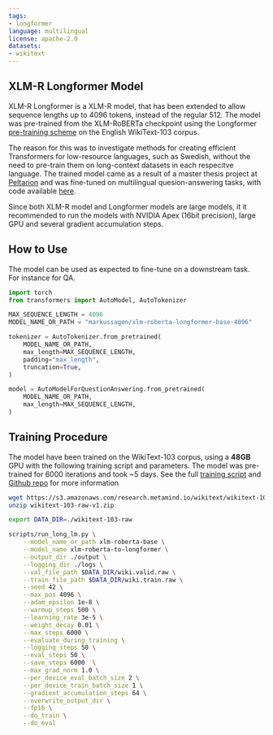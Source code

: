 ```yaml
---
tags:
- longformer
language: multilingual
license: apache-2.0
datasets:
- wikitext
---
```


## XLM-R Longformer Model   
XLM-R Longformer is a XLM-R model, that has been extended to allow sequence lengths up to 4096 tokens, instead of the regular 512. The model was pre-trained from the XLM-RoBERTa checkpoint using the Longformer [pre-training scheme](https://github.com/allenai/longformer/blob/master/scripts/convert_model_to_long.ipynb) on the English WikiText-103 corpus.     
  
The reason for this was to investigate methods for creating efficient Transformers for low-resource languages, such as Swedish, without the need to pre-train them on long-context datasets in each respecitve language. The trained model came as a result of a master thesis project at [Peltarion](https://peltarion.com/) and was fine-tuned on multilingual quesion-answering tasks, with code available [here](https://github.com/MarkusSagen/Master-Thesis-Multilingual-Longformer#xlm-r).   
  
Since both XLM-R model and Longformer models are large models, it it recommended to run the models with NVIDIA Apex (16bit precision), large GPU and several gradient accumulation steps.

## How to Use  
The model can be used as expected to fine-tune on a downstream task.    
For instance for QA.  

```python
import torch
from transformers import AutoModel, AutoTokenizer

MAX_SEQUENCE_LENGTH = 4096
MODEL_NAME_OR_PATH = "markussagen/xlm-roberta-longformer-base-4096"

tokenizer = AutoTokenizer.from_pretrained(
    MODEL_NAME_OR_PATH,
    max_length=MAX_SEQUENCE_LENGTH,
    padding="max_length",
    truncation=True,
)

model = AutoModelForQuestionAnswering.from_pretrained(
    MODEL_NAME_OR_PATH, 
    max_length=MAX_SEQUENCE_LENGTH,
)


```

## Training Procedure   
The model have been trained on the WikiText-103 corpus, using a **48GB** GPU with the following training script and parameters. The model was pre-trained for 6000 iterations and took ~5 days. See the full [training script](https://github.com/MarkusSagen/Master-Thesis-Multilingual-Longformer/blob/main/scripts/finetune_qa_models.py) and [Github repo](https://github.com/MarkusSagen/Master-Thesis-Multilingual-Longformer) for more information
```sh
wget https://s3.amazonaws.com/research.metamind.io/wikitext/wikitext-103-raw-v1.zip
unzip wikitext-103-raw-v1.zip   

export DATA_DIR=./wikitext-103-raw

scripts/run_long_lm.py \
    --model_name_or_path xlm-roberta-base \
    --model_name xlm-roberta-to-longformer \
    --output_dir ./output \
    --logging_dir ./logs \
    --val_file_path $DATA_DIR/wiki.valid.raw \
    --train_file_path $DATA_DIR/wiki.train.raw \
    --seed 42 \
    --max_pos 4096 \
    --adam_epsilon 1e-8 \
    --warmup_steps 500 \
    --learning_rate 3e-5 \
    --weight_decay 0.01 \
    --max_steps 6000 \
    --evaluate_during_training \
    --logging_steps 50 \
    --eval_steps 50 \
    --save_steps 6000  \
    --max_grad_norm 1.0 \
    --per_device_eval_batch_size 2 \
    --per_device_train_batch_size 1 \
    --gradient_accumulation_steps 64 \
    --overwrite_output_dir \
    --fp16 \
    --do_train \
    --do_eval
```

